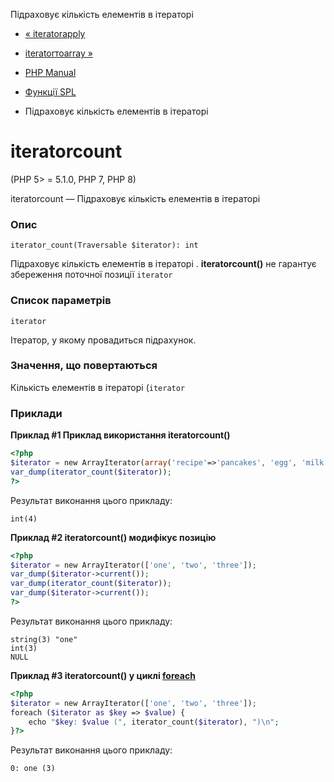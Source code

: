 Підраховує кількість елементів в ітераторі

-   [« iteratorapply](function.iterator-apply.html)
    
-   [iteratorтоarray »](function.iterator-to-array.html)
    
-   [PHP Manual](index.md)
    
-   [Функції SPL](ref.spl.md)
    
-   Підраховує кількість елементів в ітераторі
    

# iteratorcount

(PHP 5> = 5.1.0, PHP 7, PHP 8)

iteratorcount — Підраховує кількість елементів в ітераторі

### Опис

```methodsynopsis
iterator_count(Traversable $iterator): int
```

Підраховує кількість елементів в ітераторі . **iteratorcount()** не гарантує збереження поточної позиції `iterator`

### Список параметрів

`iterator`

Ітератор, у якому провадиться підрахунок.

### Значення, що повертаються

Кількість елементів в ітераторі (`iterator`

### Приклади

**Приклад #1 Приклад використання **iteratorcount()****

```php
<?php
$iterator = new ArrayIterator(array('recipe'=>'pancakes', 'egg', 'milk', 'flour'));
var_dump(iterator_count($iterator));
?>
```

Результат виконання цього прикладу:

```
int(4)
```

**Приклад #2 **iteratorcount()** модифікує позицію**

```php
<?php
$iterator = new ArrayIterator(['one', 'two', 'three']);
var_dump($iterator->current());
var_dump(iterator_count($iterator));
var_dump($iterator->current());
?>
```

Результат виконання цього прикладу:

```
string(3) "one"
int(3)
NULL
```

**Приклад #3 **iteratorcount()** у циклі [foreach](control-structures.foreach.html)**

```php
<?php
$iterator = new ArrayIterator(['one', 'two', 'three']);
foreach ($iterator as $key => $value) {
    echo "$key: $value (", iterator_count($iterator), ")\n";
}?>
```

Результат виконання цього прикладу:

```
0: one (3)
```